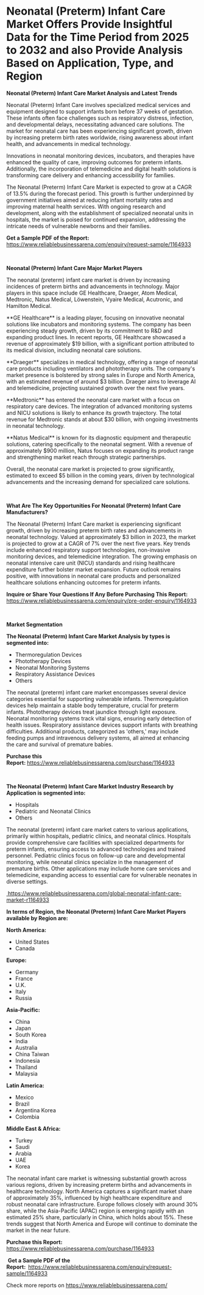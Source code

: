 <p><h1>Neonatal (Preterm) Infant Care Market Offers Provide Insightful Data for the Time Period from 2025 to 2032 and also Provide Analysis Based on Application, Type, and Region</h1></p><p><strong>Neonatal (Preterm) Infant Care Market Analysis and Latest Trends</strong></p>
<p><p>Neonatal (Preterm) Infant Care involves specialized medical services and equipment designed to support infants born before 37 weeks of gestation. These infants often face challenges such as respiratory distress, infection, and developmental delays, necessitating advanced care solutions. The market for neonatal care has been experiencing significant growth, driven by increasing preterm birth rates worldwide, rising awareness about infant health, and advancements in medical technology. </p><p>Innovations in neonatal monitoring devices, incubators, and therapies have enhanced the quality of care, improving outcomes for preterm infants. Additionally, the incorporation of telemedicine and digital health solutions is transforming care delivery and enhancing accessibility for families. </p><p>The Neonatal (Preterm) Infant Care Market is expected to grow at a CAGR of 13.5% during the forecast period. This growth is further underpinned by government initiatives aimed at reducing infant mortality rates and improving maternal health services. With ongoing research and development, along with the establishment of specialized neonatal units in hospitals, the market is poised for continued expansion, addressing the intricate needs of vulnerable newborns and their families.</p></p>
<p><strong>Get a Sample PDF of the Report:&nbsp;</strong> <a href="https://www.reliablebusinessarena.com/enquiry/request-sample/1164933?utm_campaign=2527&utm_medium=2&utm_source=Github&utm_content=ia&utm_term=04032025&utm_id=neonatal-preterm-infant-care">https://www.reliablebusinessarena.com/enquiry/request-sample/1164933</a></p>
<p>&nbsp;</p>
<p><strong>Neonatal (Preterm) Infant Care Major Market Players</strong></p>
<p><p>The neonatal (preterm) infant care market is driven by increasing incidences of preterm births and advancements in technology. Major players in this space include GE Healthcare, Draeger, Atom Medical, Medtronic, Natus Medical, Löwenstein, Vyaire Medical, Acutronic, and Hamilton Medical. </p><p>**GE Healthcare** is a leading player, focusing on innovative neonatal solutions like incubators and monitoring systems. The company has been experiencing steady growth, driven by its commitment to R&D and expanding product lines. In recent reports, GE Healthcare showcased a revenue of approximately $19 billion, with a significant portion attributed to its medical division, including neonatal care solutions.</p><p>**Draeger** specializes in medical technology, offering a range of neonatal care products including ventilators and phototherapy units. The company's market presence is bolstered by strong sales in Europe and North America, with an estimated revenue of around $3 billion. Draeger aims to leverage AI and telemedicine, projecting sustained growth over the next five years.</p><p>**Medtronic** has entered the neonatal care market with a focus on respiratory care devices. The integration of advanced monitoring systems and NICU solutions is likely to enhance its growth trajectory. The total revenue for Medtronic stands at about $30 billion, with ongoing investments in neonatal technology.</p><p>**Natus Medical** is known for its diagnostic equipment and therapeutic solutions, catering specifically to the neonatal segment. With a revenue of approximately $900 million, Natus focuses on expanding its product range and strengthening market reach through strategic partnerships.</p><p>Overall, the neonatal care market is projected to grow significantly, estimated to exceed $5 billion in the coming years, driven by technological advancements and the increasing demand for specialized care solutions.</p></p>
<p>&nbsp;</p>
<p><strong>What Are The Key Opportunities For Neonatal (Preterm) Infant Care Manufacturers?</strong></p>
<p><p>The Neonatal (Preterm) Infant Care market is experiencing significant growth, driven by increasing preterm birth rates and advancements in neonatal technology. Valued at approximately $3 billion in 2023, the market is projected to grow at a CAGR of 7% over the next five years. Key trends include enhanced respiratory support technologies, non-invasive monitoring devices, and telemedicine integration. The growing emphasis on neonatal intensive care unit (NICU) standards and rising healthcare expenditure further bolster market expansion. Future outlook remains positive, with innovations in neonatal care products and personalized healthcare solutions enhancing outcomes for preterm infants.</p></p>
<p><strong>Inquire or Share Your Questions If Any Before Purchasing This Report:</strong> <a href="https://www.reliablebusinessarena.com/enquiry/pre-order-enquiry/1164933?utm_campaign=2527&utm_medium=2&utm_source=Github&utm_content=ia&utm_term=04032025&utm_id=neonatal-preterm-infant-care">https://www.reliablebusinessarena.com/enquiry/pre-order-enquiry/1164933</a></p>
<p>&nbsp;</p>
<p><strong>Market Segmentation</strong></p>
<p><strong>The Neonatal (Preterm) Infant Care Market Analysis by types is segmented into:</strong></p>
<p><ul><li>Thermoregulation Devices</li><li>Phototherapy Devices</li><li>Neonatal Monitoring Systems</li><li>Respiratory Assistance Devices</li><li>Others</li></ul></p>
<p><p>The neonatal (preterm) infant care market encompasses several device categories essential for supporting vulnerable infants. Thermoregulation devices help maintain a stable body temperature, crucial for preterm infants. Phototherapy devices treat jaundice through light exposure. Neonatal monitoring systems track vital signs, ensuring early detection of health issues. Respiratory assistance devices support infants with breathing difficulties. Additional products, categorized as 'others,' may include feeding pumps and intravenous delivery systems, all aimed at enhancing the care and survival of premature babies.</p></p>
<p><strong>Purchase this Report:&nbsp;</strong><a href="https://www.reliablebusinessarena.com/purchase/1164933?utm_campaign=2527&utm_medium=2&utm_source=Github&utm_content=ia&utm_term=04032025&utm_id=neonatal-preterm-infant-care">https://www.reliablebusinessarena.com/purchase/1164933</a></p>
<p>&nbsp;</p>
<p><strong>The Neonatal (Preterm) Infant Care Market Industry Research by Application is segmented into:</strong></p>
<p><ul><li>Hospitals</li><li>Pediatric and Neonatal Clinics</li><li>Others</li></ul></p>
<p><p>The neonatal (preterm) infant care market caters to various applications, primarily within hospitals, pediatric clinics, and neonatal clinics. Hospitals provide comprehensive care facilities with specialized departments for preterm infants, ensuring access to advanced technologies and trained personnel. Pediatric clinics focus on follow-up care and developmental monitoring, while neonatal clinics specialize in the management of premature births. Other applications may include home care services and telemedicine, expanding access to essential care for vulnerable neonates in diverse settings.</p></p>
<p><a href="https://www.reliablebusinessarena.com/global-neonatal-infant-care-market-r1164933?utm_campaign=2527&utm_medium=2&utm_source=Github&utm_content=ia&utm_term=04032025&utm_id=neonatal-preterm-infant-care">&nbsp;https://www.reliablebusinessarena.com/global-neonatal-infant-care-market-r1164933</a></p>
<p><strong>In terms of Region, the Neonatal (Preterm) Infant Care Market Players available by Region are:</strong></p>
<p>
    <p> <strong> North America: </strong>
        <ul>
            <li>United States</li>
            <li>Canada</li>
        </ul>
        </p> 
    <p> <strong> Europe: </strong>
        <ul>
            <li>Germany</li>
            <li>France</li>
            <li>U.K.</li>
            <li>Italy</li>
            <li>Russia</li>
        </ul>
        </p> 
    <p> <strong> Asia-Pacific: </strong>
        <ul>
            <li>China</li>
            <li>Japan</li>
            <li>South Korea</li>
            <li>India</li>
            <li>Australia</li>
            <li>China Taiwan</li>
            <li>Indonesia</li>
            <li>Thailand</li>
            <li>Malaysia</li>
        </ul>
        </p> 
    <p> <strong> Latin America: </strong>
        <ul>
            <li>Mexico</li>
            <li>Brazil</li>
            <li>Argentina Korea</li>
            <li>Colombia</li>
        </ul>
        </p> 
    <p> <strong> Middle East & Africa: </strong>
        <ul>
            <li>Turkey</li>
            <li>Saudi</li>
            <li>Arabia</li>
            <li>UAE</li>
            <li>Korea</li>
        </ul>
    </p>
    </p>
<p><p>The neonatal infant care market is witnessing substantial growth across various regions, driven by increasing preterm births and advancements in healthcare technology. North America captures a significant market share of approximately 35%, influenced by high healthcare expenditure and robust neonatal care infrastructure. Europe follows closely with around 30% share, while the Asia-Pacific (APAC) region is emerging rapidly with an estimated 25% share, particularly in China, which holds about 15%. These trends suggest that North America and Europe will continue to dominate the market in the near future.</p></p>
<p><strong>Purchase this Report: </strong><a href="https://www.reliablebusinessarena.com/purchase/1164933?utm_campaign=2527&utm_medium=2&utm_source=Github&utm_content=ia&utm_term=04032025&utm_id=neonatal-preterm-infant-care">https://www.reliablebusinessarena.com/purchase/1164933</a></p>
<p>&nbsp;<strong>Get a Sample PDF of the Report:&nbsp;&nbsp;</strong><a href="https://www.reliablebusinessarena.com/enquiry/request-sample/1164933?utm_campaign=2527&utm_medium=2&utm_source=Github&utm_content=ia&utm_term=04032025&utm_id=neonatal-preterm-infant-care">https://www.reliablebusinessarena.com/enquiry/request-sample/1164933</a></p>
<p><strong></strong></p>
<p>Check more reports on <a href="https://www.reliablebusinessarena.com/?utm_campaign=2527&utm_medium=2&utm_source=Github&utm_content=ia&utm_term=04032025&utm_id=neonatal-preterm-infant-care">https://www.reliablebusinessarena.com/</a></p>